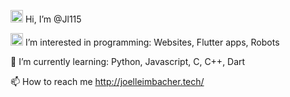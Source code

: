  <img src="https://media.giphy.com/media/hvRJCLFzcasrR4ia7z/giphy.gif" width="20"> Hi, I’m @Jl115
 
 <img src="https://giphy.com/embed/FkdU6Or6txxpPdOsL8" width="20" height="20"> I’m interested in programming: Websites, Flutter apps, Robots
 
 🌱 I’m currently learning: Python, Javascript, C, C++, Dart
 
 📫 How to reach me http://joelleimbacher.tech/
